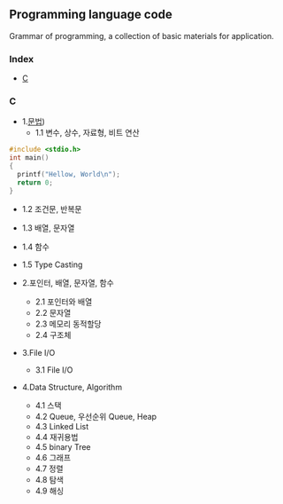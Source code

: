 ## Programming language code
Grammar of programming, a collection of basic materials for application.
### Index
*  [C](https://github.com/csbyun-data/C-Programming/blame/main/HelloWorld.c)

### C
* 1.[문법](https://github.com/csbyun-data/C-Programming/blob/main/chap01/README.md))
  *   1.1 변수, 상수, 자료형, 비트 연산
```c
#include <stdio.h>
int main()
{
  printf("Hellow, World\n");
  return 0;
}
```
  *   1.2 조건문, 반복문
  *   1.3 배열, 문자열
  *   1.4 함수
  *   1.5 Type Casting
  
* 2.포인터, 배열, 문자열, 함수
  *   2.1 포인터와 배열
  *   2.2 문자열
  *   2.3 메모리 동적할당
  *   2.4 구조체
  
* 3.File I/O
  *   3.1 File I/O

* 4.Data Structure, Algorithm
  *   4.1 스택
  *   4.2 Queue, 우선순위 Queue, Heap
  *   4.3 Linked List
  *   4.4 재귀용법
  *   4.5 binary Tree
  *   4.6 그래프
  *   4.7 정렬
  *   4.8 탐색
  *   4.9 해싱
